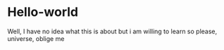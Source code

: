 # Hello-world
Well, I have no idea what this is about but i am willing to learn so please, universe, oblige me
